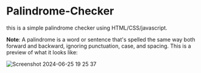 # Palindrome-Checker

this is a simple palindrome checker using HTML/CSS/javascript.

**Note**: A palindrome is a word or sentence that's spelled the same way both forward and backward, ignoring punctuation, case, and spacing.
This is a preview of what it looks like: 

![Screenshot 2024-06-25 19 25 37](https://github.com/YasminaDjelil/Palindrome-Checker/assets/97749412/4d28baae-f78b-41cf-8ab3-688559b65da8)
